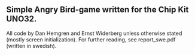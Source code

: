 ## Simple Angry Bird-game written for the Chip Kit UNO32. 
All code by Dan Hemgren and Ernst Widerberg unless otherwise stated (mostly screen initialization).
For further reading, see report_swe.pdf (written in swedish).